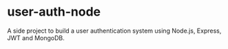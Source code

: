 # user-auth-node
A side project to build a user authentication system using Node.js, Express, JWT and MongoDB.
